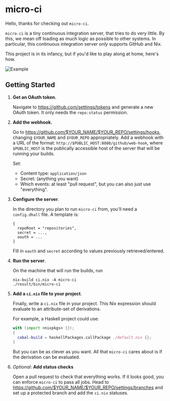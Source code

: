 # micro-ci

Hello, thanks for checking out `micro-ci`.

`micro-ci` is a tiny continuous integration server, that tries to do
very little. By this, we mean off loading as much logic as possible to
other systems. In particular, this continuous integration server
*only* supports GitHub and Nix.

This project is in its infancy, but if you'd like to play along at
home, here's how.

![Example](./example.png)

## Getting Started

1. **Get an OAuth token.**

   Navigate to https://github.com/settings/tokens and generate a new
   OAuth token. It only needs the `repo:status` permission.

2. **Add the webhook.**

   Go to https://github.com/$YOUR_NAME/$YOUR_REPO/settings/hooks,
   changing `$YOUR_NAME` and `$YOUR_REPO` appropriately. Add a webhook
   with a URL of the format: `http://$PUBLIC_HOST:8080/github/web-hook`,
   where `$PUBLIC_HOST` is the publically accessible host of the
   server that will be running your builds.
   
   Set:
   
   * Content type: `application/json`
   * Secret: (anything you want)
   * Which events: at least "pull request", but you can also just use
     "everything".

4. **Configure the server**.

	In the directory you plan to run `micro-ci` from, you'll need a
    `config.dhall` file. A template is:
	
	```dhall
	{
      repoRoot = "repositories",
      secret = ...,
      oauth = ...
	}
	```
	
	Fill in `oauth` and `secret` according to values previously retrieved/entered.
	 
4. **Run the server**.

	On the machine that will run the builds, run
	
	```
	nix-build ci.nix -A micro-ci
	./result/bin/micro-ci
	```

5. **Add a `ci.nix` file to your project**.

	Finally, write a `ci.nix` file in your project. This Nix
    expression should evaluate to an attribute-set of derivations.
	
	For example, a Haskell project could use:
	
	```nix
	with (import <nixpkgs> {});
	{
	  cabal-build = haskellPackages.callPackage ./default.nix {};
	}
	```
	
	But you can be as clever as you want. All that `micro-ci` cares
    about is if the derivation can be evaluated.

6. *Optional*: **Add status checks**

	Open a pull request to check that everything works. If it looks
    good, you can enforce `micro-ci` to pass all jobs. Head to
    https://github.com/$YOUR_NAME/$YOUR_REPO/settings/branches and set
    up a protected branch and add the `ci.nix` statuses.
